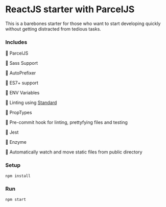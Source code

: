 # ReactJS starter with ParcelJS

This is a barebones starter for those who want to start developing quickly without getting distracted from tedious tasks.

### Includes

💛 ParcelJS

💛 Sass Support

💛 AutoPrefixer

💛 ES7+ support

💛 ENV Variables

💛 Linting using [Standard](https://standardjs.com/)

💛 PropTypes

💛 Pre-commit hook for linting, prettyfying files and testing

💛 Jest

💛 Enzyme

💛 Automatically watch and move static files from public directory

### Setup

```bash
npm install
```

### Run

```bash
npm start
```
